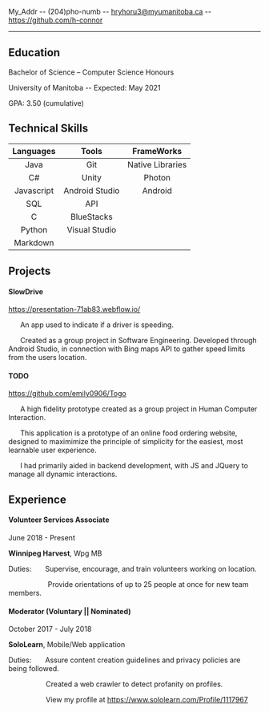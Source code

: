 My_Addr -- (204)pho-numb -- hryhoru3@myumanitoba.ca -- https://github.com/h-connor

<hr />

## Education

Bachelor of Science – Computer Science Honours 

University of Manitoba -- Expected: May 2021 

GPA: 3.50 (cumulative) 

## Technical Skills



| Languages        | Tools           | FrameWorks  |
| :-------------: |:-------------:| :-----:|
| Java      | Git | Native Libraries |
| C#     | Unity      |   Photon |
| Javascript | Android Studio      |    Android |
| SQL     | API      |   |
| C     | BlueStacks      |    |
| Python     | Visual Studio      |    |
| Markdown     |       |    |


## Projects

#### SlowDrive
https://presentation-71ab83.webflow.io/

&nbsp;&nbsp;&nbsp;&nbsp;&nbsp; 
An app used to indicate if a driver is speeding.

&nbsp;&nbsp;&nbsp;&nbsp;&nbsp; 
Created as a group project in Software Engineering.
Developed through Android Studio, in connection with Bing maps API to gather speed limits from the users location.

#### TODO

https://github.com/emily0906/Togo

&nbsp;&nbsp;&nbsp;&nbsp;&nbsp; 
A high fidelity prototype created as a group project in Human Computer Interaction.

&nbsp;&nbsp;&nbsp;&nbsp;&nbsp; 
This application is a prototype of an online food ordering website, designed to maximimize the principle of simplicity for the easiest, most learnable user experience.

&nbsp;&nbsp;&nbsp;&nbsp;&nbsp; 
I had primarily aided in backend development, with JS and JQuery to manage all dynamic interactions.

## Experience

#### **Volunteer Services Associate** 
June 2018 - Present

**Winnipeg Harvest**, Wpg MB

Duties: &nbsp;&nbsp;&nbsp;&nbsp;&nbsp; 
Supervise, encourage, and train volunteers working on location.

&nbsp;&nbsp;&nbsp;&nbsp;&nbsp;&nbsp;&nbsp; &nbsp;&nbsp;&nbsp;&nbsp;&nbsp; &nbsp;&nbsp;&nbsp;&nbsp;&nbsp; 
 Provide orientations of up to 25 people at once for new team members.

#### **Moderator (Voluntary || Nominated)** 
October 2017 - July 2018

**SoloLearn**, Mobile/Web application

Duties: &nbsp;&nbsp;&nbsp;&nbsp;&nbsp; 
Assure content creation guidelines and privacy policies are being followed.

&nbsp;&nbsp;&nbsp;&nbsp;&nbsp;&nbsp; &nbsp;&nbsp;&nbsp;&nbsp;&nbsp; &nbsp;&nbsp;&nbsp;&nbsp;&nbsp; 
 Created a web crawler to detect profanity on profiles.

&nbsp;&nbsp;&nbsp;&nbsp;&nbsp;&nbsp; &nbsp;&nbsp;&nbsp;&nbsp;&nbsp; &nbsp;&nbsp;&nbsp;&nbsp;&nbsp; 
 View my profile at https://www.sololearn.com/Profile/1117967
